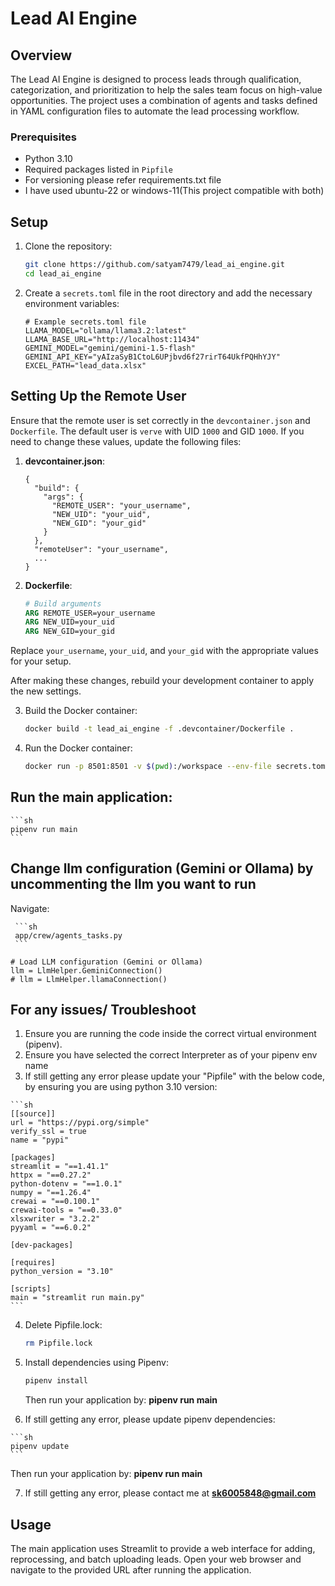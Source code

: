 # Lead AI Engine

## Overview

The Lead AI Engine is designed to process leads through qualification, categorization, and prioritization to help the sales team focus on high-value opportunities. The project uses a combination of agents and tasks defined in YAML configuration files to automate the lead processing workflow.

### Prerequisites

- Python 3.10
- Required packages listed in `Pipfile`
- For versioning please refer requirements.txt file
- I have used ubuntu-22 or windows-11(This project compatible with both)

## Setup

1. Clone the repository:

    ```sh
    git clone https://github.com/satyam7479/lead_ai_engine.git
    cd lead_ai_engine
    ```

2. Create a `secrets.toml` file in the root directory and add the necessary environment variables:

    ```
    # Example secrets.toml file
    LLAMA_MODEL="ollama/llama3.2:latest"
    LLAMA_BASE_URL="http://localhost:11434"
    GEMINI_MODEL="gemini/gemini-1.5-flash"
    GEMINI_API_KEY="yAIzaSyB1CtoL6UPjbvd6f27rirT64UkfPQHhYJY"
    EXCEL_PATH="lead_data.xlsx"
    ```
## Setting Up the Remote User

Ensure that the remote user is set correctly in the `devcontainer.json` and `Dockerfile`. The default user is `verve` with UID `1000` and GID `1000`. If you need to change these values, update the following files:

1. **devcontainer.json**:
    ```jsonc
    {
      "build": {
        "args": {
          "REMOTE_USER": "your_username",
          "NEW_UID": "your_uid",
          "NEW_GID": "your_gid"
        }
      },
      "remoteUser": "your_username",
      ...
    }
    ```

2. **Dockerfile**:
    ```dockerfile
    # Build arguments
    ARG REMOTE_USER=your_username
    ARG NEW_UID=your_uid
    ARG NEW_GID=your_gid
    ```

Replace `your_username`, `your_uid`, and `your_gid` with the appropriate values for your setup.

After making these changes, rebuild your development container to apply the new settings.

3. Build the Docker container:

    ```sh
    docker build -t lead_ai_engine -f .devcontainer/Dockerfile .
    ```

4. Run the Docker container:

    ```sh
    docker run -p 8501:8501 -v $(pwd):/workspace --env-file secrets.toml lead_ai_engine
    ```


## Run the main application:

    ```sh
    pipenv run main
    ```
    
## Change llm configuration (Gemini or Ollama) by uncommenting the llm you want to run
Navigate:  

     ```sh
     app/crew/agents_tasks.py
     ```
    
    # Load LLM configuration (Gemini or Ollama)
    llm = LlmHelper.GeminiConnection()
    # llm = LlmHelper.llamaConnection()
    
## For any issues/ Troubleshoot
1.   Ensure you are running the code inside the correct virtual environment (pipenv).
2.   Ensure you have selected the correct Interpreter as of your pipenv env name
3.   If still getting any error please update your "Pipfile" with the below code, by ensuring you are using python 3.10 version:

    ```sh
    [[source]]
    url = "https://pypi.org/simple"
    verify_ssl = true
    name = "pypi"

    [packages]
    streamlit = "==1.41.1"
    httpx = "==0.27.2"
    python-dotenv = "==1.0.1"
    numpy = "==1.26.4"
    crewai = "==0.100.1"
    crewai-tools = "==0.33.0"
    xlsxwriter = "3.2.2"
    pyyaml = "==6.0.2"

    [dev-packages]

    [requires]
    python_version = "3.10"

    [scripts]
    main = "streamlit run main.py"
    ```
    
4.  Delete Pipfile.lock:
   
    ```sh
    rm Pipfile.lock
    ```
    
5. Install dependencies using Pipenv:

    ```sh
    pipenv install
    ```
    Then run your application by: **pipenv run main**
   
6.   If still getting any error, please update pipenv dependencies:

    ```sh
    pipenv update
    ```
   Then run your application by: **pipenv run main**
   
7. If still getting any error, please contact me at **sk6005848@gmail.com**

## Usage
The main application uses Streamlit to provide a web interface for adding, reprocessing, and batch uploading leads. Open your web browser and navigate to the provided URL after running the application.
